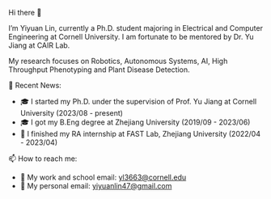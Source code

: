 Hi there 👋

I’m Yiyuan Lin, currently a Ph.D. student majoring in Electrical and Computer Engineering at Cornell University. I am fortunate to be mentored by Dr. Yu Jiang at CAIR Lab.

My research focuses on Robotics, Autonomous Systems, AI, High Throughput Phenotyping and Plant Disease Detection.

<!---
- 💞️ I’m looking to collaborate on ...
--->

​:newspaper: Recent News:
- :mortar_board: I started my Ph.D. under the supervision of Prof. Yu Jiang at Cornell University (2023/08 - present)
- :mortar_board: I got my B.Eng degree at Zhejiang University (2019/09 - 2023/06)
- ​:microscope: I finished my RA internship at FAST Lab, Zhejiang University (2022/04 - 2023/04)

📫 How to reach me:
- ​:e-mail: My work and school email: yl3663@cornell.edu
- ​:e-mail: My personal email: yiyuanlin47@gmail.com

<!---
YiyuanLinXX/YiyuanLinXX is a ✨ special ✨ repository because its `README.md` (this file) appears on your GitHub profile.
You can click the Preview link to take a look at your changes.
--->

